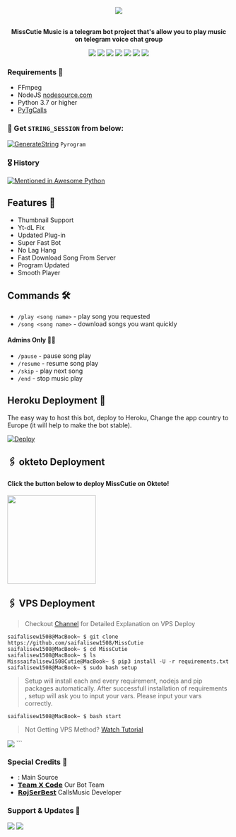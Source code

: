 <p align="center"><a href="https://t.me/MissCutie_Bot/"><img src="https://telegra.ph/file/d5b9b6007bfdce0de5ab5.jpg"></a></p>
<p align="center">
    <br><b>MissCutie Music is a telegram bot project that's allow you to play music on telegram voice chat group</b><br>
</p>
<p align="center">
    <a href="https://www.python.org/" alt="made-with-python"> <img src="https://img.shields.io/badge/Made%20with-Python-black.svg?style=flat-square&logo=python&logoColor=blue&color=red" /></a>
    <a href="https://github.com/saifalisew1508/MissCutie/graphs/commit-activity" alt="Maintenance"> <img src="https://img.shields.io/badge/Maintained%3F-yes-red.svg?style=flat-square" /></a>
    <a href="https://github.com/saifalisew1508/MissCutie"> <img src="https://img.shields.io/github/repo-size/saifalisew1508/MissCutie?color=red&logo=github&logoColor=blue&style=flat-square" /></a>
    <a href="https://github.com/saifalisew1508/MissCutie/commits/main"> <img src="https://img.shields.io/github/last-commit/MissCutie/MissCutie?color=red&logo=github&logoColor=blue&style=flat-square" /></a>
    <a href="https://github.com/saifalisew1508/MissCutie/issues"> <img src="https://img.shields.io/github/issues/saifalisew1508/MissCutie?color=red&logo=github&logoColor=blue&style=flat-square" /></a>
    <a href="https://github.com/saifalisew1508/MissCutie/network/members"> <img src="https://img.shields.io/github/forks/saifalisew1508/MissCutie?color=red&logo=github&logoColor=blue&style=flat-square" /></a>  
    <a href="https://github.com/saifalisew1508/MissCutie/network/members"> <img src="https://img.shields.io/github/stars/saifalisew1508/MissCutie?color=red&logo=github&logoColor=blue&style=flat-square" /></a>  
</p>


<h3>Requirements 📝</h3>

- FFmpeg
- NodeJS [nodesource.com](https://nodesource.com/)
- Python 3.7 or higher
- [PyTgCalls](https://github.com/pytgcalls/pytgcalls)

### 🧪 Get `STRING_SESSION` from below:

[![GenerateString](https://img.shields.io/badge/repl.it-generateString-yellowgreen)](https://t.me/saifalisew1508) ``Pyrogram``

### 🎖 History

[![Mentioned in Awesome Python](https://awesome.re/mentioned-badge.svg)](https://github.com/saifalisew1508/MissCutie)

## Features 🔮

- Thumbnail Support
- Yt-dL Fix
- Updated Plug-in
- Super Fast Bot
- No Lag Hang
- Fast Download Song From Server
- Program Updated
- Smooth Player

## Commands 🛠

- `/play <song name>` - play song you requested
- `/song <song name>` - download songs you want quickly

#### Admins Only 👷‍♂️
- `/pause` - pause song play
- `/resume` - resume song play
- `/skip` - play next song
- `/end` - stop music play

## Heroku Deployment 💜
The easy way to host this bot, deploy to Heroku, Change the app country to Europe (it will help to make the bot stable).

[![Deploy](https://www.herokucdn.com/deploy/button.svg)](https://heroku.com/deploy?template=https://github.com/saifalisew1508/MissCutie)

## 🖇 okteto Deployment

<h4>Click the button below to deploy MissCutie on Okteto!</h4>
<a href="https://cloud.okteto.com/deploy?repository= https://github.com/saifalisew1508/MissCutie"><img src="https://img.shields.io/badge/Deploy%20To%20Okteto-informational?style=for-the-badge&logo=Okteto" width="200""/></a>

## 🖇 VPS Deployment

> Checkout [Channel](https://t.me/TheXCodeTeam) for Detailed Explanation on VPS Deploy


```console
saifalisew1508@MacBook~ $ git clone https://github.com/saifalisew1508/MissCutie
saifalisew1508@MacBook~ $ cd MissCutie
saifalisew1508@MacBook~ $ ls
Misssaifalisew1508Cutie@MacBook~ $ pip3 install -U -r requirements.txt
saifalisew1508@MacBook~ $ sudo bash setup
```
> Setup will install each and every requirement, nodejs and pip packages automatically. After successfull installation of requirements , setup will ask you to input your vars.
> Please input your vars correctly.

```console
saifalisew1508@MacBook~ $ bash start
```

> Not Getting VPS Method? [Watch Tutorial](https://t.me/TheYukki/2275)


<img src="https://telegra.ph/file/6b75b57da50ef1183fcdc.jpg" align="center">
```

### Special Credits 💖
- [</StormBeatz>](https://github.com/StormBeatz): Main Source
- [𝗧𝗲𝗮𝗺 𝗫 𝗖𝗼𝗱𝗲](https://t.me/TheXCodeTeam) Our Bot Team
- [𝗥𝗼𝗷𝗦𝗲𝗿𝗕𝗲𝘀𝘁](https://github.com/rojserbest) CallsMusic Developer

### Support & Updates 🎑
<a href="https://t.me/XCodeSupport"><img src="https://img.shields.io/badge/Join-Group%20Support-blue.svg?style=for-the-badge&logo=Telegram"></a> <a href="https://t.me/MissCutie_Support"><img src="https://img.shields.io/badge/Join-Updates%20Channel-blue.svg?style=for-the-badge&logo=Telegram"></a>

